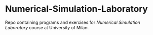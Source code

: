 # Numerical-Simulation-Laboratory
Repo containing programs and exercises for *Numerical Simulation Laboratory* course at University of Milan.

